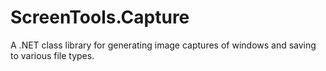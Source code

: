 # ScreenTools.Capture
A .NET class library for generating image captures of windows and saving to various file types.
